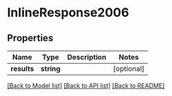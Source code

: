 # InlineResponse2006

## Properties
Name | Type | Description | Notes
------------ | ------------- | ------------- | -------------
**results** | **string** |  | [optional] 

[[Back to Model list]](../README.md#documentation-for-models) [[Back to API list]](../README.md#documentation-for-api-endpoints) [[Back to README]](../README.md)


